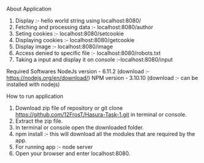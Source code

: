 About Application
1. Display :- hello world string using localhost:8080/
2. Fetching and processing data :- localhost:8080/author
3. Seting cookies :- localhost:8080/setcookie
4. Displaying cookies :- localhost:8080/getcookie
5. Display image :- localhost:8080/image
6. Access denied to specific file :- localhost:8080/robots.txt
7. Taking a input and display it on console :-localhost:8080/input

Required Softwares
NodeJs version - 6.11.2 (download :- https://nodejs.org/en/download/)
NPM version - 3.10.10 (download :- can be installed with nodejs)

How to run application
1. Download zip file of repository or git clone https://github.com/12FrosT/Hasura-Task-1.git in terminal or console.
2. Extract the zip file.
3. In terminal or console open the downloaded folder.
4. npm install :- this will download all the modules that are required by the app.
5. For running app :- node server
6. Open your browser and enter localhost:8080.
